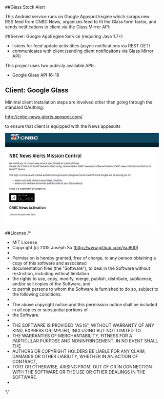 ##Glass Stock Alert

This Android service runs on Google Appspot Engine which scraps new RSS feed from CNBC News, organizes feed
to fit the Glass form factor, and sends notifications to client via the Glass Mirror API:

##Server: Google AppEngine Service (requiring Java 1.7+)
* listens for feed update activitities (async notifications via REST GET) 
* communicates with client (sending client notificaitons via Glass Mirror API)

This project uses two publicly available APIs:

* Google Glass API 16-18

## Client: Google Glass
Minimal client installation steps are involved other than going through the standard OAuthing:

http://cnbc-news-alerts.appspot.com/

to ensure that client is equipped with the News appesults 

![](https://github.com/jsu800/glass_stock_alert/blob/master/image/cnbc%20news%20alert%20app%20page.png)

##License
/*
 * MIT License
 * Copyright (c) 2015 Joseph Su (http://www.github.com/jsu800)
 * 
 * Permission is hereby granted, free of charge, to any person obtaining a copy of this software and associated 
 * documentation files (the "Software"), to deal in the Software without restriction, including without limitation 
 * the rights to use, copy, modify, merge, publish, distribute, sublicense, and/or sell copies of the Software, and 
 * to permit persons to whom the Software is furnished to do so, subject to the following conditions:
 * 
 * The above copyright notice and this permission notice shall be included in all copies or substantial portions of 
 * the Software.
 * 
 * THE SOFTWARE IS PROVIDED "AS IS", WITHOUT WARRANTY OF ANY KIND, EXPRESS OR IMPLIED, INCLUDING BUT NOT LIMITED TO 
 * THE WARRANTIES OF MERCHANTABILITY, FITNESS FOR A PARTICULAR PURPOSE AND NONINFRINGEMENT. IN NO EVENT SHALL THE 
 * AUTHORS OR COPYRIGHT HOLDERS BE LIABLE FOR ANY CLAIM, DAMAGES OR OTHER LIABILITY, WHETHER IN AN ACTION OF CONTRACT, 
 * TORT OR OTHERWISE, ARISING FROM, OUT OF OR IN CONNECTION WITH THE SOFTWARE OR THE USE OR OTHER DEALINGS IN THE SOFTWARE.
 * 
 */

